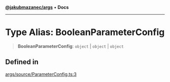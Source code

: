 [**@jakubmazanec/args**](../README.md) • **Docs**

---

# Type Alias: BooleanParameterConfig

> **BooleanParameterConfig**: `object` \| `object` \| `object`

## Defined in

[args/source/ParameterConfig.ts:3](https://github.com/jakubmazanec/tools/blob/e8e1a063ee4a3ba5413ab6c19f760853c220a8ce/packages/args/source/ParameterConfig.ts#L3)

